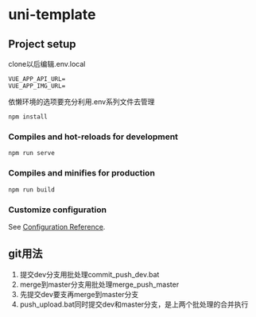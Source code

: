 # uni-template

## Project setup
clone以后编辑.env.local
```
VUE_APP_API_URL=
VUE_APP_IMG_URL=
```
依懒环境的选项要充分利用.env系列文件去管理
```
npm install
```

### Compiles and hot-reloads for development
```
npm run serve
```

### Compiles and minifies for production
```
npm run build
```

### Customize configuration
See [Configuration Reference](https://cli.vuejs.org/config/).
## git用法
1. 提交dev分支用批处理commit_push_dev.bat
2. merge到master分支用批处理merge_push_master
3. 先提交dev要支再merge到master分支
4. push_upload.bat同时提交dev和master分支，是上两个批处理的合并执行
